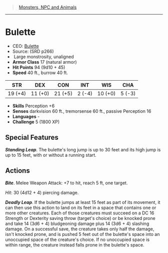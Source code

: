 ﻿---
!MonsterItem
Family: MonsterVO
Type: monstrosity
Size: Large
Alignment: unaligned
ArmorClass: 17 (natural armor)
HitPoints: 94 (9d10 + 45)
Speed: 40 ft., burrow 40 ft.
Strength: 19 (+4)
Dexterity: 11 (+0)
Constitution: 21 (+5)
Intelligence: ' 2 (-4)'
Wisdom: 10 (+0)
Charisma: ' 5 (-3)'
Skills: Perception +6
Senses: darkvision 60 ft., tremorsense 60 ft., passive Perception 16
Languages: '-'
Challenge: 5 (1800 XP)
Id: monsters_vo.md#bulette
ParentLink: monsters_vo.md#monsters-npc-and-animals
Name: Bulette
ParentName: Monsters, NPC and Animals
NameLevel: 1
AltName: '[Bulette](hd_monsters_bulette.md)'
Source: (SRD p266)
Attributes:
  Name: Bulette
  Markdown: >+
    # <!--Name-->Bulette<!--/Name-->


    - CEO: <!--AltName-->[Bulette](hd_monsters_bulette.md)<!--/AltName-->

    - Source: <!--Source-->(SRD p266)<!--/Source-->

    -  <!--Size-->Large<!--/Size--> <!--Type-->monstrosity<!--/Type-->, <!--Alignment-->unaligned<!--/Alignment-->

    - **Armor Class** <!--ArmorClass-->17 (natural armor)<!--/ArmorClass-->

    - **Hit Points** <!--HitPoints-->94 (9d10 + 45)<!--/HitPoints-->

    - **Speed** <!--Speed-->40 ft., burrow 40 ft.<!--/Speed-->


    |STR|DEX|CON|INT|WIS|CHA|

    |---|---|---|---|---|---|

    |<!--Strength-->19 (+4)<!--/Strength-->|<!--Dexterity-->11 (+0)<!--/Dexterity-->|<!--Constitution-->21 (+5)<!--/Constitution-->|<!--Intelligence--> 2 (-4)<!--/Intelligence-->|<!--Wisdom-->10 (+0)<!--/Wisdom-->|<!--Charisma--> 5 (-3)<!--/Charisma-->|


    - **Skills** <!--Skills-->Perception +6<!--/Skills-->

    - **Senses** <!--Senses-->darkvision 60 ft., tremorsense 60 ft., passive Perception 16<!--/Senses-->

    - **Languages** <!--Languages-->-<!--/Languages-->

    - **Challenge** <!--Challenge-->5 (1800 XP)<!--/Challenge-->


    ## Special Features


    **_Standing Leap_**. The bulette's long jump is up to 30 feet and its high jump is up to 15 feet, with or without a running start.


    ## Actions


    **_Bite_**. Melee Weapon Attack: +7 to hit, reach 5 ft, one target.


    _Hit_: 30 (4d12 + 4) piercing damage.


    **_Deadly Leap_**. If the bulette jumps at least 15 feet as part of its movement, it can then use this action to land on its feet in a space that contains one or more other creatures. Each of those creatures must succeed on a DC 16 Strength or Dexterity saving throw (target's choice) or be knocked prone and take 14 (3d6 + 4) bludgeoning damage plus 14 (3d6 + 4) slashing damage. On a successful save, the creature takes only half the damage, isn't knocked prone, and is pushed 5 feet out of the bulette's space into an unoccupied space of the creature's choice. If no unoccupied space is within range, the creature instead falls prone in the bulette's space.

  AltName: '[Bulette](hd_monsters_bulette.md)'
  Source: (SRD p266)
  Size: Large
  Type: monstrosity
  Alignment: unaligned
  ArmorClass: 17 (natural armor)
  HitPoints: 94 (9d10 + 45)
  Speed: 40 ft., burrow 40 ft.
  Strength: 19 (+4)
  Dexterity: 11 (+0)
  Constitution: 21 (+5)
  Intelligence: ' 2 (-4)'
  Wisdom: 10 (+0)
  Charisma: ' 5 (-3)'
  Skills: Perception +6
  Senses: darkvision 60 ft., tremorsense 60 ft., passive Perception 16
  Languages: '-'
  Challenge: 5 (1800 XP)
AttributesDictionary: >+
  Name: Bulette

  Markdown: >+

    # <!--Name-->Bulette<!--/Name-->





    - CEO: <!--AltName-->[Bulette](hd_monsters_bulette.md)<!--/AltName-->



    - Source: <!--Source-->(SRD p266)<!--/Source-->



    -  <!--Size-->Large<!--/Size--> <!--Type-->monstrosity<!--/Type-->, <!--Alignment-->unaligned<!--/Alignment-->



    - **Armor Class** <!--ArmorClass-->17 (natural armor)<!--/ArmorClass-->



    - **Hit Points** <!--HitPoints-->94 (9d10 + 45)<!--/HitPoints-->



    - **Speed** <!--Speed-->40 ft., burrow 40 ft.<!--/Speed-->





    |STR|DEX|CON|INT|WIS|CHA|



    |---|---|---|---|---|---|



    |<!--Strength-->19 (+4)<!--/Strength-->|<!--Dexterity-->11 (+0)<!--/Dexterity-->|<!--Constitution-->21 (+5)<!--/Constitution-->|<!--Intelligence--> 2 (-4)<!--/Intelligence-->|<!--Wisdom-->10 (+0)<!--/Wisdom-->|<!--Charisma--> 5 (-3)<!--/Charisma-->|





    - **Skills** <!--Skills-->Perception +6<!--/Skills-->



    - **Senses** <!--Senses-->darkvision 60 ft., tremorsense 60 ft., passive Perception 16<!--/Senses-->



    - **Languages** <!--Languages-->-<!--/Languages-->



    - **Challenge** <!--Challenge-->5 (1800 XP)<!--/Challenge-->





    ## Special Features





    **_Standing Leap_**. The bulette's long jump is up to 30 feet and its high jump is up to 15 feet, with or without a running start.





    ## Actions





    **_Bite_**. Melee Weapon Attack: +7 to hit, reach 5 ft, one target.





    _Hit_: 30 (4d12 + 4) piercing damage.





    **_Deadly Leap_**. If the bulette jumps at least 15 feet as part of its movement, it can then use this action to land on its feet in a space that contains one or more other creatures. Each of those creatures must succeed on a DC 16 Strength or Dexterity saving throw (target's choice) or be knocked prone and take 14 (3d6 + 4) bludgeoning damage plus 14 (3d6 + 4) slashing damage. On a successful save, the creature takes only half the damage, isn't knocked prone, and is pushed 5 feet out of the bulette's space into an unoccupied space of the creature's choice. If no unoccupied space is within range, the creature instead falls prone in the bulette's space.



  AltName: '[Bulette](hd_monsters_bulette.md)'

  Source: (SRD p266)

  Size: Large

  Type: monstrosity

  Alignment: unaligned

  ArmorClass: 17 (natural armor)

  HitPoints: 94 (9d10 + 45)

  Speed: 40 ft., burrow 40 ft.

  Strength: 19 (+4)

  Dexterity: 11 (+0)

  Constitution: 21 (+5)

  Intelligence: ' 2 (-4)'

  Wisdom: 10 (+0)

  Charisma: ' 5 (-3)'

  Skills: Perception +6

  Senses: darkvision 60 ft., tremorsense 60 ft., passive Perception 16

  Languages: '-'

  Challenge: 5 (1800 XP)

---
> [Monsters, NPC and Animals](srd_monsters.md)

---

# Bulette

- CEO: [Bulette](hd_monsters_bulette.md)
- Source: (SRD p266)
-  Large monstrosity, unaligned
- **Armor Class** 17 (natural armor)
- **Hit Points** 94 (9d10 + 45)
- **Speed** 40 ft., burrow 40 ft.

|STR|DEX|CON|INT|WIS|CHA|
|---|---|---|---|---|---|
|19 (+4)|11 (+0)|21 (+5)| 2 (-4)|10 (+0)| 5 (-3)|

- **Skills** Perception +6
- **Senses** darkvision 60 ft., tremorsense 60 ft., passive Perception 16
- **Languages** -
- **Challenge** 5 (1800 XP)

## Special Features

**_Standing Leap_**. The bulette's long jump is up to 30 feet and its high jump is up to 15 feet, with or without a running start.

## Actions

**_Bite_**. Melee Weapon Attack: +7 to hit, reach 5 ft, one target.

_Hit_: 30 (4d12 + 4) piercing damage.

**_Deadly Leap_**. If the bulette jumps at least 15 feet as part of its movement, it can then use this action to land on its feet in a space that contains one or more other creatures. Each of those creatures must succeed on a DC 16 Strength or Dexterity saving throw (target's choice) or be knocked prone and take 14 (3d6 + 4) bludgeoning damage plus 14 (3d6 + 4) slashing damage. On a successful save, the creature takes only half the damage, isn't knocked prone, and is pushed 5 feet out of the bulette's space into an unoccupied space of the creature's choice. If no unoccupied space is within range, the creature instead falls prone in the bulette's space.

